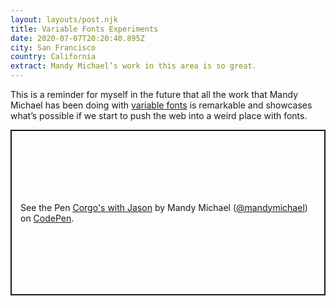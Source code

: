 ```yaml
---
layout: layouts/post.njk
title: Variable Fonts Experiments
date: 2020-07-07T20:20:40.895Z
city: San Francisco
country: California
extract: Mandy Michael’s work in this area is so great.
---
```


This is a reminder for myself in the future that all the work that Mandy Michael has been doing with [variable fonts](https://codepen.io/collection/XqRLMb/?cursor=ZD0wJm89MSZwPTEmdj01MDEyMTc5) is remarkable and showcases what’s possible if we start to push the web into a weird place with fonts.

<p class="codepen" data-height="500" data-theme-id="light" data-default-tab="result" data-user="mandymichael" data-slug-hash="ExjNVOa" style="height: 265px; box-sizing: border-box; display: flex; align-items: center; justify-content: center; border: 2px solid; margin: 1em 0; padding: 1em;" data-pen-title="Corgo's with Jason">
  <span>See the Pen <a href="https://codepen.io/mandymichael/pen/ExjNVOa">
  Corgo's with Jason</a> by Mandy Michael (<a href="https://codepen.io/mandymichael">@mandymichael</a>)
  on <a href="https://codepen.io">CodePen</a>.</span>
</p>
<script async src="https://static.codepen.io/assets/embed/ei.js"></script>

